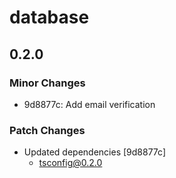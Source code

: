 # database

## 0.2.0

### Minor Changes

- 9d8877c: Add email verification

### Patch Changes

- Updated dependencies [9d8877c]
  - tsconfig@0.2.0
